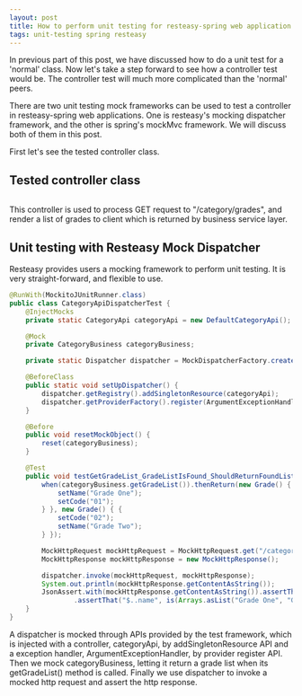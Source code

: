 ```yaml
---
layout: post
title: How to perform unit testing for resteasy-spring web application (2) - controller test
tags: unit-testing spring resteasy
---
```


In previous part of this post, we have discussed how to do a unit test for a 'normal' class. Now let's take a step forward to see how a controller test would be. The controller test will much more complicated than the 'normal' peers.

There are two unit testing mock frameworks can be used to test a controller in resteasy-spring web applications. One is resteasy's mocking dispatcher framework, and the other is spring's mockMvc framework. We will discuss both of them in this post.

First let's see the tested controller class.

## Tested controller class

```java

```
This controller is used to process GET request to "/category/grades", and render a list of grades to client which is returned by business service layer.


## Unit testing with Resteasy Mock Dispatcher

Resteasy provides users a mocking framework to perform unit testing. It is very straight-forward, and flexible to use. 

```java
@RunWith(MockitoJUnitRunner.class)
public class CategoryApiDispatcherTest {
    @InjectMocks
    private static CategoryApi categoryApi = new DefaultCategoryApi();

    @Mock
    private CategoryBusiness categoryBusiness;

    private static Dispatcher dispatcher = MockDispatcherFactory.createDispatcher();

    @BeforeClass
    public static void setUpDispatcher() {
        dispatcher.getRegistry().addSingletonResource(categoryApi);
        dispatcher.getProviderFactory().register(ArgumentExceptionHandler.class);
    }

    @Before
    public void resetMockObject() {
        reset(categoryBusiness);
    }

    @Test
    public void testGetGradeList_GradeListIsFound_ShouldReturnFoundList() throws URISyntaxException {
        when(categoryBusiness.getGradeList()).thenReturn(new Grade() { {
            setName("Grade One");
            setCode("01");
        } }, new Grade() { {
            setCode("02");
            setName("Grade Two");
        } });

        MockHttpRequest mockHttpRequest = MockHttpRequest.get("/categories/grades");
        MockHttpResponse mockHttpResponse = new MockHttpResponse();

        dispatcher.invoke(mockHttpRequest, mockHttpResponse);
        System.out.println(mockHttpResponse.getContentAsString());
        JsonAssert.with(mockHttpResponse.getContentAsString()).assertThat("$..code", is(Arrays.asList("01", "02")))
                .assertThat("$..name", is(Arrays.asList("Grade One", "Grade Two")));
    }
}
```
A dispatcher is mocked through APIs provided by the test framework, which is injected with a controller, categoryApi, by addSingletonResource API and a exception handler, ArgumentExceptionHandler, by provider register API. Then we mock categoryBusiness, letting it return a grade list when its getGradeList() method is called. Finally we use dispatcher to invoke a mocked http request and assert the http response.